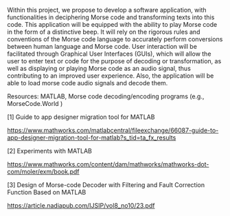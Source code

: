 Within this project, we propose to develop a software application, with functionalities in deciphering Morse code and transforming texts into this code. This application will be equipped with the ability to play Morse code in the form of a distinctive beep. It will rely on the rigorous rules and conventions of the Morse code language to accurately perform conversions between human language and Morse code. User interaction will be facilitated through Graphical User Interfaces (GUIs), which will allow the user to enter text or code for the purpose of decoding or transformation, as well as displaying or playing Morse code as an audio signal, thus contributing to an improved user experience. Also, the application will be able to load morse code audio signals and decode them.

Resources:
MATLAB, Morse code decoding/encoding programs (e.g., MorseCode.World )

[1] Guide to app designer migration tool for MATLAB 

https://www.mathworks.com/matlabcentral/fileexchange/66087-guide-to-app-designer-migration-tool-for-matlab?s_tid=ta_fx_results 

[2] Experiments with MATLAB 

https://www.mathworks.com/content/dam/mathworks/mathworks-dot-com/moler/exm/book.pdf 

[3] Design of Morse-code Decoder with Filtering and Fault Correction Function Based on MATLAB  

https://article.nadiapub.com/IJSIP/vol8_no10/23.pdf 
